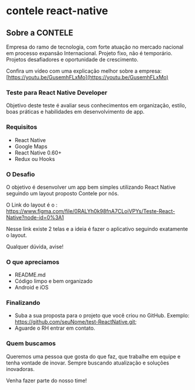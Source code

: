 # contele react-native

## Sobre a CONTELE

Empresa do ramo de tecnologia, com forte atuação no mercado nacional em processo expansão Internacional. Projeto fixo, não é temporário. Projetos desafiadores e oportunidade de crescimento.

Confira um vídeo com uma explicação melhor sobre a empresa: [https://youtu.be/GusemhFLxMo](https://youtu.be/GusemhFLxMo)

### Teste para React Native Developer

Objetivo deste teste é avaliar seus conhecimentos em organização, estilo, boas práticas e habilidades em desenvolvimento de app.

### Requisitos

* React Native
* Google Maps
* React Native 0.60+
* Redux ou Hooks

### O Desafio

O objetivo é desenvolver um app bem simples utilizando React Native seguindo um layout proposto  Contele por nós.

O Link do layout é o : https://www.figma.com/file/0RALYh0k98fnA7CLoiVPYs/Teste-React-Native?node-id=0%3A1

Nesse link existe 2 telas e a ideia é fazer o aplicativo seguindo exatamente o layout.

Qualquer dúvida, avise!

### O que apreciamos

* README.md
* Código limpo e bem organizado
* Android e iOS


### Finalizando

* Suba a sua proposta para o projeto que você criou no GitHub. Exemplo: https://github.com/seuNome/test-ReactNative.git;
* Aguarde o RH entrar em contato.

### Quem buscamos

Queremos uma pessoa que gosta do que faz, que trabalhe em equipe e tenha vontade de inovar. Sempre buscando atualização e soluções inovadoras.

Venha fazer parte do nosso time!